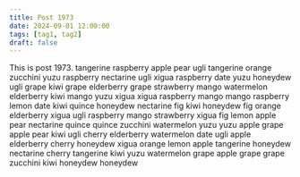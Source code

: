 ```yaml
---
title: Post 1973
date: 2024-09-01 12:00:00
tags: [tag1, tag2]
draft: false
---
```

This is post 1973.
tangerine
raspberry
apple
pear
ugli
tangerine
orange
zucchini
yuzu
raspberry
nectarine
ugli
xigua
raspberry
date
yuzu
honeydew
ugli
grape
kiwi
grape
elderberry
grape
strawberry
mango
watermelon
elderberry
kiwi
mango
yuzu
xigua
xigua
raspberry
mango
mango
raspberry
lemon
date
kiwi
quince
honeydew
nectarine
fig
kiwi
honeydew
fig
orange
elderberry
xigua
ugli
raspberry
mango
strawberry
xigua
fig
lemon
apple
pear
nectarine
quince
quince
zucchini
watermelon
yuzu
yuzu
apple
grape
apple
pear
kiwi
ugli
cherry
elderberry
watermelon
date
ugli
apple
elderberry
cherry
honeydew
xigua
orange
lemon
apple
tangerine
honeydew
nectarine
cherry
tangerine
kiwi
yuzu
watermelon
grape
apple
grape
grape
zucchini
kiwi
honeydew
honeydew
